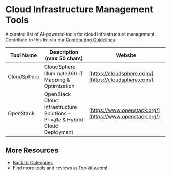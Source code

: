 # Cloud Infrastructure Management Tools

A curated list of AI-powered tools for cloud infrastructure management. Contribute to this list via our [Contributing Guidelines](../CONTRIBUTING.md).

| Tool Name | Description (max 50 chars) | Website |
|-----------|----------------------------|---------|
| CloudSphere | CloudSphere Illuminate360 IT Mapping & Optimization | [https://cloudsphere.com/](https://cloudsphere.com/) |
| OpenStack | OpenStack Cloud Infrastructure Solutions – Private & Hybrid Cloud Deployment​ | [https://www.openstack.org/](https://www.openstack.org/) |

## More Resources
- [Back to Categories](https://github.com/ToolkitlyAI/awesome-ai-tools/blob/master/README.md)
- Find more tools and reviews at [Toolkitly.com](https://toolkitly.com)!
